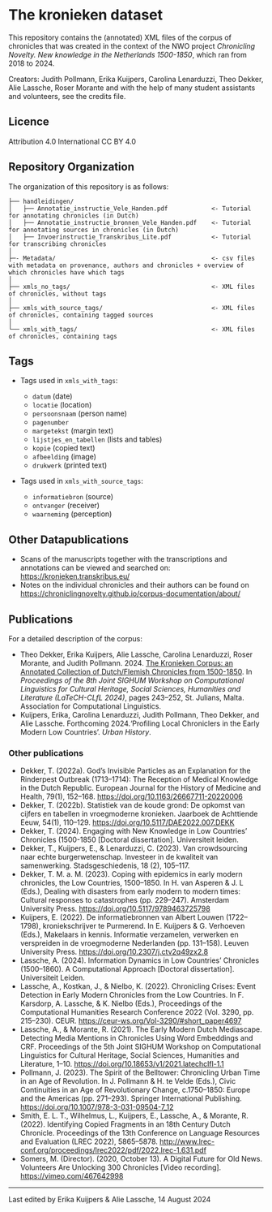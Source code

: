 # The kronieken dataset

This repository contains the (annotated) XML files of the corpus of chronicles that was created in the context of the NWO project _Chronicling Novelty. New knowledge in the Netherlands 1500-1850_, which ran from 2018 to 2024.

Creators: Judith Pollmann, Erika Kuijpers, Carolina Lenarduzzi, Theo Dekker, Alie Lassche, Roser Morante and with the help of many student assistants and volunteers, see the credits file.

## Licence

Attribution 4.0 International CC BY 4.0

## Repository Organization

The organization of this repository is as follows:
```
├── handleidingen/
│   ├── Annotatie_instructie_Vele_Handen.pdf            <- Tutorial for annotating chronicles (in Dutch)
│   ├── Annotatie_instructie_bronnen_Vele_Handen.pdf    <- Tutorial for annotating sources in chronicles (in Dutch)
│   ├── Invoerinstructie_Transkribus_Lite.pdf           <- Tutorial for transcribing chronicles
│                  
├─- Metadata/                                           <- csv files with metadata on provenance, authors and chronicles + overview of which chronicles have which tags
│
├── xmls_no_tags/                                       <- XML files of chronicles, without tags
│
├── xmls_with_source_tags/                              <- XML files of chronicles, containing tagged sources
│
└── xmls_with_tags/                                     <- XML files of chronicles, containing tags

```

## Tags

- Tags used in `xmls_with_tags`:
    - `datum` (date)
    - `locatie` (location)
    - `persoonsnaam` (person name)
    - `pagenumber`
    - `margetekst` (margin text)
    - `lijstjes_en_tabellen` (lists and tables)
    - `kopie` (copied text)
    - `afbeelding` (image)
    - `drukwerk` (printed text)

- Tags used in `xmls_with_source_tags`:
    - `informatiebron` (source)
    - `ontvanger` (receiver)
    - `waarneming` (perception)

## Other Datapublications

- Scans of the manuscripts together with the transcriptions and annotations can be viewed and searched on: https://kronieken.transkribus.eu/
- Notes on the individual chronicles and their authors can be found on https://chroniclingnovelty.github.io/corpus-documentation/about/

## Publications
For a detailed description of the corpus:
- Theo Dekker, Erika Kuijpers, Alie Lassche, Carolina Lenarduzzi, Roser Morante, and Judith Pollmann. 2024. [The Kronieken Corpus: an Annotated Collection of Dutch/Flemish Chronicles from 1500-1850](https://aclanthology.org/2024.latechclfl-1.24). In _Proceedings of the 8th Joint SIGHUM Workshop on Computational Linguistics for Cultural Heritage, Social Sciences, Humanities and Literature (LaTeCH-CLfL 2024)_, pages 243–252, St. Julians, Malta. Association for Computational Linguistics.
- Kuijpers, Erika, Carolina Lenarduzzi, Judith Pollmann, Theo Dekker, and Alie Lassche. Forthcoming 2024.‘Profiling Local Chroniclers in the Early Modern Low Countries’. _Urban History_.

  
### Other publications
- Dekker, T. (2022a). God’s Invisible Particles as an Explanation for the Rinderpest Outbreak (1713–1714): The Reception of Medical Knowledge in the Dutch Republic. European Journal for the History of Medicine and Health, 79(1), 152–168. https://doi.org/10.1163/26667711-20220006
- Dekker, T. (2022b). Statistiek van de koude grond: De opkomst van cijfers en tabellen in vroegmoderne kronieken. Jaarboek de Achttiende Eeuw, 54(1), 110–129. https://doi.org/10.5117/DAE2022.007.DEKK
- Dekker, T. (2024). Engaging with New Knowledge in Low Countries’ Chronicles (1500-1850 [Doctoral dissertation]. Universiteit leiden.
- Dekker, T., Kuijpers, E., & Lenarduzzi, C. (2023). Van crowdsourcing naar echte burgerwetenschap. Investeer in de kwaliteit van samenwerking. Stadsgeschiedenis, 18 (2), 105–117.
- Dekker, T. M. a. M. (2023). Coping with epidemics in early modern chronicles, the Low Countries, 1500–1850. In H. van Asperen & J. L (Eds.), Dealing with disasters from early modern to modern times: Cultural responses to catastrophes (pp. 229–247). Amsterdam University Press. https://doi.org/10.5117/9789463725798
- Kuijpers, E. (2022). De informatiebronnen van Albert Louwen (1722–1798), kroniekschrijver te Purmerend. In E. Kuijpers & G. Verhoeven (Eds.), Makelaars in kennis. Informatie verzamelen, verwerken en verspreiden in de vroegmoderne Nederlanden (pp. 131–158). Leuven University Press. https://doi.org/10.2307/j.ctv2q49zx2.8
- Lassche, A. (2024). Information Dynamics in Low Countries’ Chronicles (1500–1860). A Computational Approach [Doctoral dissertation]. Universiteit Leiden.
- Lassche, A., Kostkan, J., & Nielbo, K. (2022). Chronicling Crises: Event Detection in Early Modern Chronicles    from the Low Countries. In F. Karsdorp, A. Lassche, & K. Nielbo (Eds.), Proceedings of the Computational Humanities Research  Conference 2022 (Vol. 3290, pp. 215–230). CEUR. https://ceur-ws.org/Vol-3290/#short_paper4697
- Lassche, A., & Morante, R. (2021). The Early Modern Dutch Mediascape. Detecting Media Mentions in Chronicles Using Word Embeddings and CRF. Proceedings of the 5th Joint SIGHUM Workshop on Computational Linguistics for Cultural Heritage, Social Sciences, Humanities and Literature, 1–10. https://doi.org/10.18653/v1/2021.latechclfl-1.1
- Pollmann, J. (2023). The Spirit of the Belltower: Chronicling Urban Time in an Age of Revolution. In J. Pollmann & H. te Velde (Eds.), Civic Continuities in an Age of Revolutionary Change, c.1750–1850: Europe and the Americas (pp. 271–293). Springer International Publishing. https://doi.org/10.1007/978-3-031-09504-7_12
- Smith, E. L. T., Wilhelmus, L., Kuijpers, E., Lassche, A., & Morante, R. (2022). Identifying Copied Fragments in an 18th Century Dutch Chronicle. Proceedings of the 13th Conference on Language Resources and Evaluation (LREC 2022), 5865–5878. http://www.lrec-conf.org/proceedings/lrec2022/pdf/2022.lrec-1.631.pdf
- Somers, M. (Director). (2020, October 13). A Digital Future for Old News. Volunteers Are Unlocking 300 Chronicles [Video recording]. https://vimeo.com/467642998


---
Last edited by Erika Kuijpers & Alie Lassche, 14 August 2024
